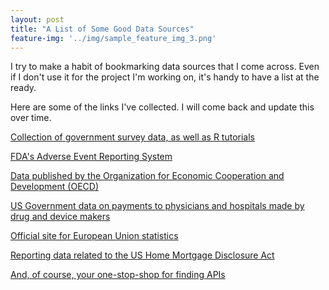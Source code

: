 ```yaml
---
layout: post
title: "A List of Some Good Data Sources"
feature-img: '../img/sample_feature_img_3.png'
---
```


I try to make a habit of bookmarking data sources that I come across.  Even if I don't use it for the project I'm working on, it's handy to have a list at the ready.

Here are some of the links I've collected.  I will come back and update this over time.


[Collection of government survey data, as well as R tutorials](https://github.com/ajdamico/asdfree)

[FDA's Adverse Event Reporting System](https://www.fda.gov/Drugs/GuidanceComplianceRegulatoryInformation/Surveillance/AdverseDrugEffects/default.htm)

[Data published by the Organization for Economic Cooperation and Development (OECD)](http://www.oecd-ilibrary.org/statistics)

[US Government data on payments to physicians and hospitals made by drug and device makers](https://www.cms.gov/openpayments/index.html)

[Official site for European Union statistics](http://ec.europa.eu/eurostat/web/main/home)

[Reporting data related to the US Home Mortgage Disclosure Act](https://www.ffiec.gov/hmda/hmdarawdata2015.htm#by_msa)

[And, of course, your one-stop-shop for finding APIs](https://www.programmableweb.com)
